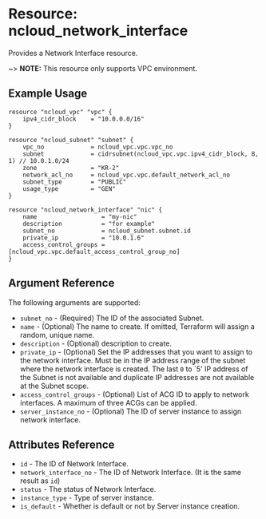 # Resource: ncloud_network_interface

Provides a Network Interface resource.

~> **NOTE:** This resource only supports VPC environment.

## Example Usage

```hcl
resource "ncloud_vpc" "vpc" {
	ipv4_cidr_block    = "10.0.0.0/16"
}

resource "ncloud_subnet" "subnet" {
	vpc_no             = ncloud_vpc.vpc.vpc_no
	subnet             = cidrsubnet(ncloud_vpc.vpc.ipv4_cidr_block, 8, 1) // 10.0.1.0/24
	zone               = "KR-2"
	network_acl_no     = ncloud_vpc.vpc.default_network_acl_no
	subnet_type        = "PUBLIC"
	usage_type         = "GEN"
}

resource "ncloud_network_interface" "nic" {
	name                  = "my-nic"
	description           = "for example"
	subnet_no             = ncloud_subnet.subnet.id
	private_ip            = "10.0.1.6"
	access_control_groups = [ncloud_vpc.vpc.default_access_control_group_no]
}
```

## Argument Reference

The following arguments are supported:

* `subnet_no` - (Required) The ID of the associated Subnet.
* `name` - (Optional) The name to create. If omitted, Terraform will assign a random, unique name.
* `description` - (Optional) description to create.
* `private_ip` - (Optional) Set the IP addresses that you want to assign to the network interface. Must be in the IP address range of the subnet where the network interface is created. The last `0` to `5' IP address of the Subnet is not available and duplicate IP addresses are not available at the Subnet scope.  
* `access_control_groups` - (Optional) List of ACG ID to apply to network interfaces. A maximum of three ACGs can be applied.
* `server_instance_no` - (Optional) The ID of server instance to assign network interface.

## Attributes Reference

* `id` - The ID of Network Interface.
* `network_interface_no` - The ID of Network Interface. (It is the same result as `id`)
* `status` - The status of Network Interface.
* `instance_type` - Type of server instance.
* `is_default` - Whether is default or not by Server instance creation.